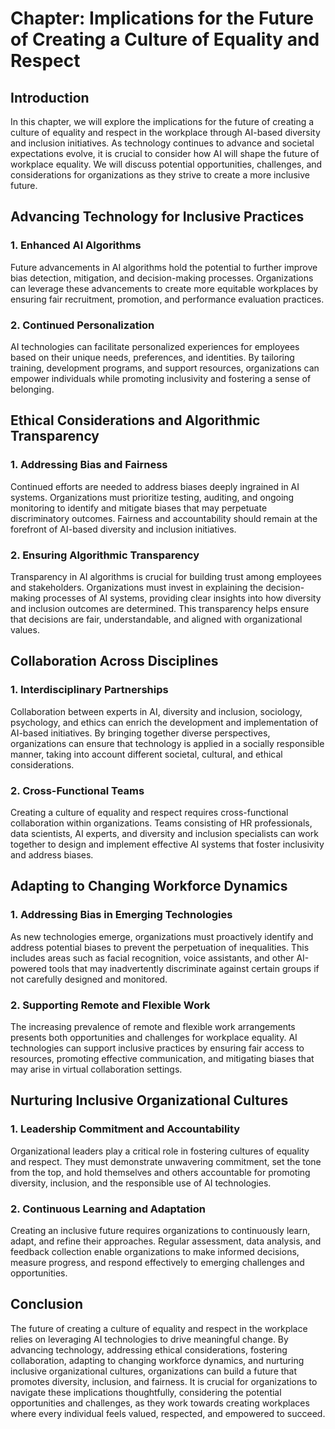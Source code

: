 Chapter: Implications for the Future of Creating a Culture of Equality and Respect
==================================================================================

Introduction
------------

In this chapter, we will explore the implications for the future of creating a culture of equality and respect in the workplace through AI-based diversity and inclusion initiatives. As technology continues to advance and societal expectations evolve, it is crucial to consider how AI will shape the future of workplace equality. We will discuss potential opportunities, challenges, and considerations for organizations as they strive to create a more inclusive future.

Advancing Technology for Inclusive Practices
--------------------------------------------

### 1. Enhanced AI Algorithms

Future advancements in AI algorithms hold the potential to further improve bias detection, mitigation, and decision-making processes. Organizations can leverage these advancements to create more equitable workplaces by ensuring fair recruitment, promotion, and performance evaluation practices.

### 2. Continued Personalization

AI technologies can facilitate personalized experiences for employees based on their unique needs, preferences, and identities. By tailoring training, development programs, and support resources, organizations can empower individuals while promoting inclusivity and fostering a sense of belonging.

Ethical Considerations and Algorithmic Transparency
---------------------------------------------------

### 1. Addressing Bias and Fairness

Continued efforts are needed to address biases deeply ingrained in AI systems. Organizations must prioritize testing, auditing, and ongoing monitoring to identify and mitigate biases that may perpetuate discriminatory outcomes. Fairness and accountability should remain at the forefront of AI-based diversity and inclusion initiatives.

### 2. Ensuring Algorithmic Transparency

Transparency in AI algorithms is crucial for building trust among employees and stakeholders. Organizations must invest in explaining the decision-making processes of AI systems, providing clear insights into how diversity and inclusion outcomes are determined. This transparency helps ensure that decisions are fair, understandable, and aligned with organizational values.

Collaboration Across Disciplines
--------------------------------

### 1. Interdisciplinary Partnerships

Collaboration between experts in AI, diversity and inclusion, sociology, psychology, and ethics can enrich the development and implementation of AI-based initiatives. By bringing together diverse perspectives, organizations can ensure that technology is applied in a socially responsible manner, taking into account different societal, cultural, and ethical considerations.

### 2. Cross-Functional Teams

Creating a culture of equality and respect requires cross-functional collaboration within organizations. Teams consisting of HR professionals, data scientists, AI experts, and diversity and inclusion specialists can work together to design and implement effective AI systems that foster inclusivity and address biases.

Adapting to Changing Workforce Dynamics
---------------------------------------

### 1. Addressing Bias in Emerging Technologies

As new technologies emerge, organizations must proactively identify and address potential biases to prevent the perpetuation of inequalities. This includes areas such as facial recognition, voice assistants, and other AI-powered tools that may inadvertently discriminate against certain groups if not carefully designed and monitored.

### 2. Supporting Remote and Flexible Work

The increasing prevalence of remote and flexible work arrangements presents both opportunities and challenges for workplace equality. AI technologies can support inclusive practices by ensuring fair access to resources, promoting effective communication, and mitigating biases that may arise in virtual collaboration settings.

Nurturing Inclusive Organizational Cultures
-------------------------------------------

### 1. Leadership Commitment and Accountability

Organizational leaders play a critical role in fostering cultures of equality and respect. They must demonstrate unwavering commitment, set the tone from the top, and hold themselves and others accountable for promoting diversity, inclusion, and the responsible use of AI technologies.

### 2. Continuous Learning and Adaptation

Creating an inclusive future requires organizations to continuously learn, adapt, and refine their approaches. Regular assessment, data analysis, and feedback collection enable organizations to make informed decisions, measure progress, and respond effectively to emerging challenges and opportunities.

Conclusion
----------

The future of creating a culture of equality and respect in the workplace relies on leveraging AI technologies to drive meaningful change. By advancing technology, addressing ethical considerations, fostering collaboration, adapting to changing workforce dynamics, and nurturing inclusive organizational cultures, organizations can build a future that promotes diversity, inclusion, and fairness. It is crucial for organizations to navigate these implications thoughtfully, considering the potential opportunities and challenges, as they work towards creating workplaces where every individual feels valued, respected, and empowered to succeed.

